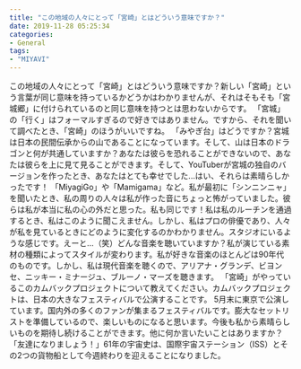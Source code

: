```yaml
---
title: "この地域の人々にとって「宮崎」とはどういう意味ですか？"
date: 2019-11-28 05:25:34
categories:
- General
tags:
- "MIYAVI"
---
```


この地域の人々にとって「宮崎」とはどういう意味ですか？新しい「宮崎」という言葉が同じ意味を持っているかどうかはわかりませんが、それはそもそも「宮城郷」に付けられているのと同じ意味を持つとは思わないからです。 「宮城」の「行く」はフォーマルすぎるので好きではありません。ですから、それを聞いて調べたとき、「宮崎」のほうがいいですね。 「みやぎ台」はどうですか？宮城は日本の民間伝承からの山であることになっています。そして、山は日本のドラゴンと何が共通していますか？あなたは彼らを恐れることができないので、あなたは彼らを上に見て見ることができます。そして、YouTuberが宮城の独自のバージョンを作ったとき、あなたはとても幸せでした...はい、それらは素晴らしかったです！ 「MiyagiGo」や「Mamigama」など。私が最初に「シンニンニャ」を聞いたとき、私の周りの人々は私が作った音にちょっと怖がっていました。彼らは私が本当に私の心の外だと思った。私も同じです！私は私のルーチンを通過するとき、私はこのように聞こえません。しかし、私はプロの俳優であり、人々が私を見ているときにどのように変化するのかわかりません。スタジオにいるような感じです。えーと…（笑）どんな音楽を聴いていますか？私が演じている素材の種類によってスタイルが変わります。私が好きな音楽のほとんどは90年代のものです。しかし、私は現代音楽を聴くので、アリアナ・グランデ、ビヨンセ、ニッキー・ミナージュ、ブルーノ・マーズを聴きます。 「宮崎」がやっているこのカムバックプロジェクトについて教えてください。カムバックプロジェクトは、日本の大きなフェスティバルで公演することです。 5月末に東京で公演しています。国内外の多くのファンが集まるフェスティバルです。膨大なセットリストを準備しているので、楽しいものになると思います。今後も私から素晴らしいものを期待し続けることができます。他に何か言いたいことはありますか？ 「友達になりましょう！」61年の宇宙史は、国際宇宙ステーション（ISS）とその2つの貨物船として今週終わりを迎えることになりました。
